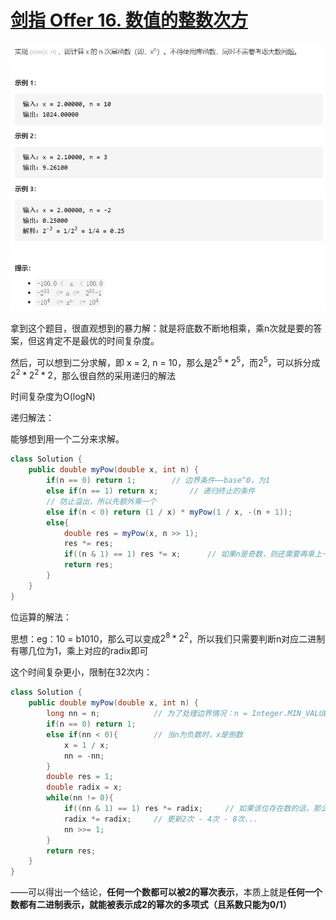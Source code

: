 # [剑指 Offer 16. 数值的整数次方](https://leetcode-cn.com/problems/shu-zhi-de-zheng-shu-ci-fang-lcof/)

<img src="pic\image-20210503153842569.png" alt="image-20210503153842569" style="zoom:67%;" />

拿到这个题目，很直观想到的暴力解：就是将底数不断地相乘，乘n次就是要的答案，但这肯定不是最优的时间复杂度。

然后，可以想到二分求解，即 x = 2, n = 10，那么是$2^5 * 2^5$，而$2^5$，可以拆分成$2^2 * 2^2 * 2$，那么很自然的采用递归的解法

时间复杂度为O(logN)

递归解法：

能够想到用一个二分来求解。

```java
class Solution {
    public double myPow(double x, int n) {
        if(n == 0) return 1;		// 边界条件——base^0，为1
        else if(n == 1) return x;		// 递归终止的条件
        // 防止溢出，所以先额外乘一个
        else if(n < 0) return (1 / x) * myPow(1 / x, -(n + 1));
        else{
            double res = myPow(x, n >> 1);
            res *= res;
            if((n & 1) == 1) res *= x;		// 如果n是奇数，则还需要再乘上一个base
            return res;
        } 
    }
}
```

位运算的解法：

思想：eg：10 = b1010，那么可以变成$2^8 * 2^2$，所以我们只需要判断n对应二进制有哪几位为1，乘上对应的radix即可

这个时间复杂更小，限制在32次内：

```java
class Solution {
    public double myPow(double x, int n) {
        long nn = n;			// 为了处理边界情况：n = Integer.MIN_VALUE,-n然后就溢出了，所以用long存储
        if(n == 0) return 1;
        else if(nn < 0){        // 当n为负数时，x是倒数
            x = 1 / x;
            nn = -nn;
        }
        double res = 1;
        double radix = x;
        while(nn != 0){
            if((nn & 1) == 1) res *= radix;		// 如果该位存在数的话，那么需要乘上，不存在的话，那么掠过
            radix *= radix;		// 更新2次 - 4次 - 8次...
            nn >>= 1;
        }
        return res;
    }
}
```

——可以得出一个结论，**任何一个数都可以被2的幂次表示**，本质上就是**任何一个数都有二进制表示，就能被表示成2的幂次的多项式（且系数只能为0/1）**